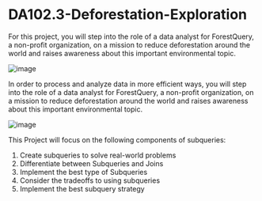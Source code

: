 # DA102.3-Deforestation-Exploration

For this project, you will step into the role of a data analyst for ForestQuery, a non-profit organization, on a mission to reduce deforestation around the world and raises awareness about this important environmental topic. 

   ![image](https://github.com/SOMPODDA/DA102-Deforestation-Exploration-Project-II/assets/70188796/108393e7-f4a1-4ebf-858c-595a6ca758a1)


In order to process and analyze data in more efficient ways, you will step into the role of a data analyst for ForestQuery, a non-profit organization, on a mission to reduce deforestation around the world and raises awareness about this important environmental topic. 

   ![image](https://github.com/SOMPODDA/DA102-Deforestation-Exploration-Project-II/assets/70188796/2e5a7c6b-3e42-4593-b931-cb2fa7558fd5)


This Project will focus on the following components of subqueries:

1.  Create subqueries to solve real-world problems
2.  Differentiate between Subqueries and Joins
3.  Implement the best type of Subqueries
4.  Consider the tradeoffs to using subqueries
5.  Implement the best subquery strategy
